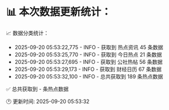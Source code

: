 📊 本次数据更新统计：
==========================

📈 数据分类统计：
- 2025-09-20 05:53:22,775 - INFO - 获取到 热点资讯 45 条数据
- 2025-09-20 05:53:25,770 - INFO - 获取到 今日热点 21 条数据
- 2025-09-20 05:53:27,695 - INFO - 获取到 公社热帖 56 条数据
- 2025-09-20 05:53:29,173 - INFO - 获取到 财经日历 67 条数据
- 2025-09-20 05:53:32,100 - INFO - 总共获取到 189 条热点数据

✅ 总共获取到 - 条热点数据

🕐 更新时间: 2025-09-20 05:53:32
